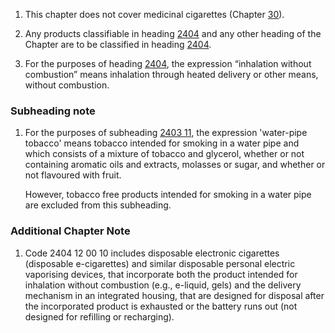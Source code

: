 1. This chapter does not cover medicinal cigarettes (Chapter [30](/chapters/30)).

2. Any products classifiable in heading [2404](/headings/2404) and any other heading of the Chapter are to be classified in heading [2404](/headings/2404).

3. For the purposes of heading [2404](/headings/2404), the expression “inhalation without combustion” means inhalation through heated delivery or other means, without combustion.

### Subheading note

1. For the purposes of subheading [2403 11](/commodities/2403110000), the expression 'water-pipe tobacco' means tobacco intended for smoking in a water pipe and which consists of a mixture of tobacco and glycerol, whether or not containing aromatic oils and extracts, molasses or sugar, and whether or not flavoured with fruit.

    However, tobacco free products intended for smoking in a water pipe are excluded from this subheading.

### Additional Chapter Note

1. Code 2404 12 00 10 includes disposable electronic cigarettes (disposable e-cigarettes) and similar disposable personal electric vaporising devices, that incorporate both the product intended for inhalation without combustion (e.g., e-liquid, gels) and the delivery mechanism in an integrated housing, that are designed for disposal after the incorporated product is exhausted or the battery runs out (not designed for refilling or recharging).
